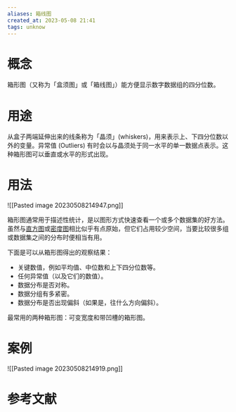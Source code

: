 ```yaml
---
aliases: 箱线图
created_at: 2023-05-08 21:41
tags: unknow
---
```


# 概念

箱形图（又称为「盒须图」或「箱线图」）能方便显示数字数据组的四分位数。

# 用途

从盒子两端延伸出来的线条称为「晶须」(whiskers)，用来表示上、下四分位数以外的变量。异常值 (Outliers) 有时会以与晶须处于同一水平的单一数据点表示。这种箱形图可以垂直或水平的形式出现。

# 用法

![[Pasted image 20230508214947.png]]

箱形图通常用于描述性统计，是以图形方式快速查看一个或多个数据集的好方法。虽然与[直方图](https://datavizcatalogue.com/ZH/%E6%96%B9%E6%B3%95/%E7%9B%B4%E6%96%B9%E5%9B%BE.html)或[密度图](https://datavizcatalogue.com/ZH/%E6%96%B9%E6%B3%95/%E5%AF%86%E5%BA%A6%E5%9B%BE.html)相比似乎有点原始，但它们占用较少空间，当要比较很多组或数据集之间的分布时便相当有用。

下面是可以从箱形图得出的观察结果：

- 关键数值，例如平均值、中位数和上下四分位数等。
- 任何异常值（以及它们的数值）。
- 数据分布是否对称。
- 数据分组有多紧密。
- 数据分布是否出现偏斜（如果是，往什么方向偏斜）。

最常用的两种箱形图：可变宽度和带凹槽的箱形图。

# 案例

![[Pasted image 20230508214919.png]]



# 参考文献